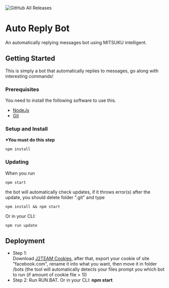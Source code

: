 ![GitHub All Releases](https://img.shields.io/github/downloads/khoakomlem/kb2abot/total)

# Auto Reply Bot

An automatically replying messages bot using MITSUKU intelligent.
## Getting Started

This is simply a bot that automatically replies to messages, go along with interesting commands!

### Prerequisites

You need to install the following software to use this.
* [NodeJs](https://nodejs.org/en/)
* [Git](https://git-scm.com/downloads)

### Setup and Install
<b>*You must do this step</b>
```
npm install
```

### Updating
When you run 
```
npm start
```
the bot will automatically check updates, if it throws error(s) after the update, you should delete folder ".git" and type
```
npm install && npm start
```
Or in your CLI:
```
npm run update
```
## Deployment
* Step 1: <br>Download [J2TEAM Cookies](https://chrome.google.com/webstore/detail/j2team-cookies/okpidcojinmlaakglciglbpcpajaibco), after that, export your cookie of site "facebook.com", rename it into what you want, then move it in folder /bots (the tool will automatically detects your files prompt you which bot to run (if amount of cookie file > 1))
* Step 2: Run RUN.BAT. Or in your CLI: **npm start**

